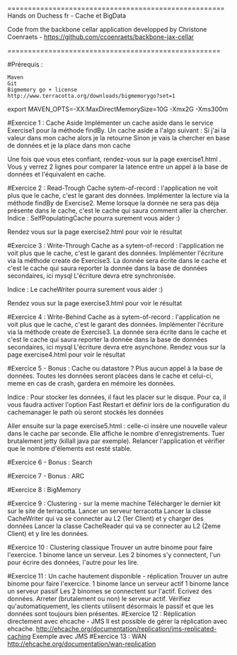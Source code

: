 =====================================================
Hands on Duchess fr - Cache et BigData

Code from the backbone cellar application developped by Christone Coenraets - https://github.com/ccoenraets/backbone-jax-cellar

====================================================

#Prérequis :

    Maven
    Git
    Bigmemory go + license http://www.terracotta.org/downloads/bigmemorygo?set=1


export MAVEN_OPTS=-XX:MaxDirectMemorySize=10G -Xmx2G -Xms300m

#Exercice 1 :  Cache Aside
Implémenter un cache aside dans le service Exercise1 pour la méthode findBy.
Un cache aside a l'algo suivant :
Si j'ai la valeur dans mon cache alors je la retourne
Sinon je vais la chercher en base de données et je la place dans mon cache

Une fois que vous etes confiant, rendez-vous sur la page exercise1.html  . Vous y verrez 2 lignes pour comparer la latence entre un appel à la base de données et l'équivalent en cache.


#Exercice 2 :  Read-Trough
Cache sytem-of-record : l'application ne voit plus que le cache, c'est le garant des données.
Implémenter la lecture via la méthode findBy de Exercise2. Meme lorsque la donnée ne sera pas déja présente dans le cache,
c'est le cache qui saura comment aller la chercher.
Indice : SelfPopulatingCache pourra surement vous aider :)


Rendez vous sur la page exercise2.html pour voir le résultat

#Exercice 3 : Write-Through
Cache as a sytem-of-record : l'application ne voit plus que le cache, c'est le garant des données.
Implémenter l'écriture via la méthode create de Exercise3. La donnée sera écrite dans le cache et c'est le cache qui saura reporter la donnée dans la base de données secondaires, ici mysql
L'écriture devra etre synchronisée.
 
Indice : Le cacheWriter pourra surement vous aider :)
 
Rendez vous sur la page exercise3.html pour voir le résultat

#Exercice 4 : Write-Behind
Cache as a sytem-of-record : l'application ne voit plus que le cache, c'est le garant des données.
Implémenter l'écriture via la méthode create  de Exercise3. La donnée sera écrite dans le cache et c'est le cache qui saura reporter la donnée dans la base de données secondaires, ici mysql
L'écriture devra etre asynchone.
Rendez vous sur la page exercise4.html pour voir le résultat

#Exercice 5 - Bonus : Cache ou datastore ?
Plus aucun appel à la base de données.
Toutes les données seront placées dans le cache et celui-ci, meme en cas de crash, gardera en mémoire les données.

Indice : Pour stocker les données, il faut les placer sur le disque. Pour ca, il vous faudra activer l'option Fast Restart
et définir lors de la configuration du cachemanager le path où seront stockés les données

Aller ensuite sur la page exercise5.html : celle-ci insère une nouvelle valeur dans le cache par seconde. Elle affiche le nombre d'enregistrements.
Tuer brutalement jetty (killall java par exemple).
Relancer l'application et vérifier que le nombre d'élements est resté stable.


#Exercice 6 - Bonus : Search

#Exercice 7 - Bonus : ARC

#Exercice 8 : BigMemory

#Exercice 9 : Clustering - sur la meme machine
Télécharger le dernier kit sur le site de terracotta.
Lancer un serveur terracotta
Lancer la classe CacheWriter qui va se connecter au L2 (1er Client) et y charger des données
Lancer la classe CacheReader qui va se connecter au L2 (2eme Client) et y lire les données.

#Exercice 10 : Clustering classique
 Trouver un autre binome pour faire l'exercice.
 1 binome lance un serveur.
 Les 2 binomes s'y connectent, l'un pour écrire des données, l'autre pour les lire.

#Exercice 11 : Un cache hautement disponible - réplication
 Trouver un autre binome pour faire l'exercice.
 1 binome lance un serveur actif
 1 binome lance un serveur passif
 Les 2 binomes se connectent sur l'actif.
 Ecrivez des données.
 Arreter (brutalement ou non) le serveur actif.
 Vérifiez qu'automatiquement, les clients utilisent désormais le passif et que les données sont toujours bien
  présentes.
#Exercice 12 : Réplication directement avec ehcache - JMS
 Il est possible de gérer la réplication avec ehcache.
 http://ehcache.org/documentation/replication/jms-replicated-caching
 Exemple avec JMS
#Exercice 13  : WAN http://ehcache.org/documentation/wan-replication



